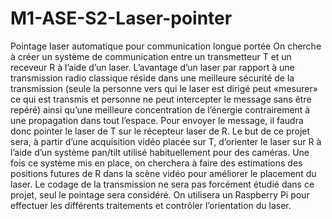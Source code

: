# M1-ASE-S2-Laser-pointer
Pointage laser automatique pour communication longue portée
On cherche à créer un système de communication entre un transmetteur T et un receveur R à l’aide d’un laser. L’avantage d’un laser par rapport à une transmission radio classique réside dans une meilleure sécurité de la transmission (seule la personne vers qui le laser est dirigé peut «mesurer» ce qui est transmis et personne ne peut intercepter le message sans être repéré) ainsi qu’une meilleure concentration de l’énergie contrairement à une propagation dans tout l’espace. Pour envoyer le message, il faudra donc pointer le laser de T sur le récepteur laser de R. Le but de ce projet sera, à partir d’une acquisition vidéo placée sur T, d’orienter le laser sur R à l’aide d’un système pan/tilt utilisé habituellement pour des caméras. Une fois ce système mis en place, on cherchera à faire des estimations des positions futures de R dans la scène vidéo pour améliorer le placement du laser. Le codage de la transmission ne sera pas forcément étudié dans ce projet, seul le pointage sera considéré. On utilisera un Raspberry Pi pour effectuer les différents traitements et contrôler l’orientation du laser.
